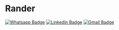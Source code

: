 # Rander
<article class="markdown-body entry-content container-lg" itemprop="text">
<div>

 [![Whatsapp Badge](https://img.shields.io/badge/-Rander-25d366?style=flat-square&labelColor=25d366&logo=whatsapp&logoColor=white&link=https://api.whatsapp.com/send?phone=351911979198)](https://api.whatsapp.com/send?phone=351911979198) 
[![Linkedin Badge](https://img.shields.io/badge/-Rander%20-0072b1?style=flat-square&logo=Linkedin&logoColor=white&link=https://www.linkedin.com/in/rander-leal-47730058/)](https://www.linkedin.com/in/rander-leal-47730058/) 
[![Gmail Badge](https://img.shields.io/badge/-randerlealt@gmail.com-d93025?style=flat-square&logo=Gmail&logoColor=white&link=mailto:randerlealt@gmail.com)](mailto:randerlealt@gmail.com) 

</article>
